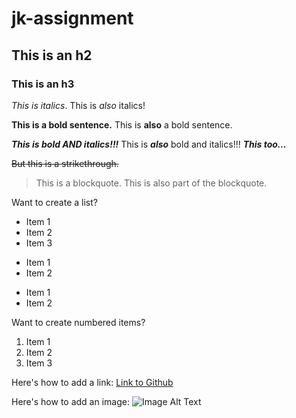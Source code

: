 # jk-assignment
## This is an h2
### This is an h3

*This is italics*.
This is _also_ italics!

**This is a bold sentence.**
This is __also__ a bold sentence.

***This is bold AND italics!!!***
This is **_also_** bold and italics!!!
*__This too...__*

~~But this is a strikethrough.~~

> This is a blockquote.
> This is also part of the blockquote.

Want to create a list?
* Item 1
* Item 2
* Item 3

+ Item 1
+ Item 2

- Item 1
- Item 2

Want to create numbered items?
1. Item 1
2. Item 2
3. Item 3

Here's how to add a link:
[Link to Github](https://github.com)

Here's how to add an image:
![Image Alt Text](images/2001.jpeg)

